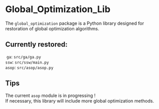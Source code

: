 # Global_Optimization_Lib

The `global_optimization` package is a Python library designed for restoration of global optimization algorithms.

## Currently restored:
​	`ga`: `src/ga/ga.py`  
  `ssw`: `src/ssw/main.py`  
  `asop`: `src/asop/asop.py`  
  
## Tips
  The current `asop` module is in progressing !  
​	If necessary, this library will include more global optimization methods.
